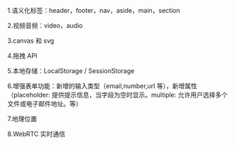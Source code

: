1.语义化标签：header，footer，nav，aside，main，section

2.视频音频：video，audio

3.canvas 和 svg

4.拖拽 API

5.本地存储：LocalStorage / SessionStorage

6.增强表单功能：新增的输入类型（email,number,url 等），新增属性（placeholder: 提供提示信息，当字段为空时显示。multiple: 允许用户选择多个文件或电子邮件地址。等）

7.地理位置

8.WebRTC 实时通信